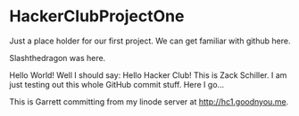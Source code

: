 HackerClubProjectOne
====================

Just a place holder for our first project.  We can get familiar with github here.

Slashthedragon was here.


Hello World! Well I should say: Hello Hacker Club!
This is Zack Schiller. I am just testing out this whole GitHub commit stuff.
Here I go...

This is Garrett committing from my linode server at http://hc1.goodnyou.me.
